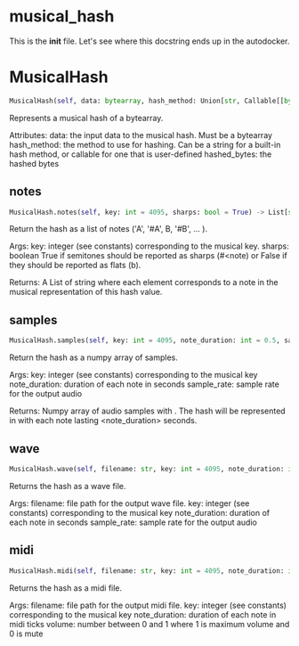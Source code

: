 # musical_hash
This is the __init__ file.  Let's see where this docstring ends up in the
autodocker.
# MusicalHash
```python
MusicalHash(self, data: bytearray, hash_method: Union[str, Callable[[bytearray], bytearray]]) -> None
```
Represents a musical hash of a bytearray.

Attributes:
    data: the input data to the musical hash.  Must be a bytearray
    hash_method: the method to use for hashing.  Can be a string
        for a built-in hash method, or callable for one that is
        user-defined
    hashed_bytes: the hashed bytes

## notes
```python
MusicalHash.notes(self, key: int = 4095, sharps: bool = True) -> List[str]
```
Return the hash as a list of notes ('A', '#A', B, '#B', ... ).

Args:
    key: integer (see constants) corresponding to the musical key.
    sharps: boolean True if semitones should be reported as sharps
        (#<note) or False if they should be reported as flats
        (b<note>).

Returns:
    A List of string where each element corresponds to a note in the
    musical representation of this hash value.

## samples
```python
MusicalHash.samples(self, key: int = 4095, note_duration: int = 0.5, sample_rate: int = 44100) -> numpy.ndarray
```
Return the hash as a numpy array of samples.

Args:
    key: integer (see constants) corresponding to the musical key
    note_duration: duration of each note in seconds
    sample_rate: sample rate for the output audio

Returns:
    Numpy array of audio samples with <sample rate>.  The hash will be
    represented in <key> with each note lasting <note_duration>
    seconds.

## wave
```python
MusicalHash.wave(self, filename: str, key: int = 4095, note_duration: int = 0.5, sample_rate: int = 44100) -> None
```
Returns the hash as a wave file.

Args:
    filename: file path for the output wave file.
    key: integer (see constants) corresponding to the musical key
    note_duration: duration of each note in seconds
    sample_rate: sample rate for the output audio

## midi
```python
MusicalHash.midi(self, filename: str, key: int = 4095, note_duration: int = 1000, instrument: int = 1) -> None
```
Returns the hash as a midi file.

Args:
    filename: file path for the output midi file.
    key: integer (see constants) corresponding to the musical key
    note_duration: duration of each note in midi ticks
    volume: number between 0 and 1 where 1 is maximum volume and 0 is
        mute

